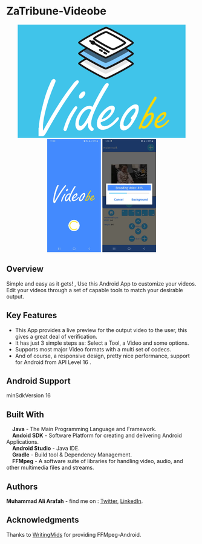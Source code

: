 # ZaTribune-Videobe
<p align="center">
  <img src="screenshots/logo.png" height="300"/>
  <img src="screenshots/splashscreen.jpg" height="300"/>
  <img src="screenshots/progress encoding.jpg" height="300"/>
</p>

## Overview  
Simple and easy as it gets! , Use this Android App to customize your videos.  
Edit your videos through a set of capable tools to match your desirable output. 

## Key Features
* This App provides a live preview for the output video to the user, this gives a great deal of verification.
* It has just 3 simple steps as: Select a Tool, a Video and some options.
* Supports most major Video formats with a multi set of codecs.
* And of course, a responsive design, pretty nice performance, support for Android from API Level 16 .

## Android Support
 minSdkVersion 16
 
## Built With  
&nbsp;&nbsp;&nbsp;&nbsp;**Java** - The Main Programming Language and Framework.  
&nbsp;&nbsp;&nbsp;&nbsp;**Andoid SDK** - Software Platform for creating and delivering Android Applications.   
&nbsp;&nbsp;&nbsp;&nbsp;**Android Studio** - Java IDE.  
&nbsp;&nbsp;&nbsp;&nbsp;**Gradle** - Build tool & Dependency Management.  
&nbsp;&nbsp;&nbsp;&nbsp;**FFMpeg** - A software suite of libraries for handling video, audio, and other multimedia files and streams. 

## Authors  
   **Muhammad Ali Arafah** - find me on : [Twitter](https://twitter.com/ZaTribune), [LinkedIn](https://www.linkedin.com/in/zatribune).  

## Acknowledgments
Thanks to <a href="https://github.com/WritingMinds/ffmpeg-android-java">WritingMids</a> for providing FFMpeg-Android.

